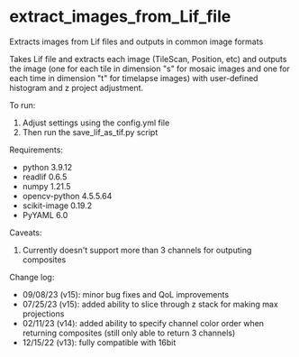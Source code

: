 # extract_images_from_Lif_file
Extracts images from Lif files and outputs in common image formats

Takes Lif file and extracts each image (TileScan, Position, etc) and outputs the image (one for each tile in dimension "s" for mosaic images and one for each time in dimension "t" for timelapse images) with user-defined histogram and z project adjustment.

To run:
1) Adjust settings using the config.yml file
2) Then run the save_lif_as_tif.py script

Requirements:
- python 3.9.12
- readlif 0.6.5
- numpy 1.21.5
- opencv-python 4.5.5.64
- scikit-image 0.19.2
- PyYAML 6.0

Caveats:
1) Currently doesn't support more than 3 channels for outputing composites

Change log:
- 09/08/23 (v15): minor bug fixes and QoL improvements
- 07/25/23 (v15): added ability to slice through z stack for making max projections
- 02/11/23 (v14): added ability to specify channel color order when returning composites (still only able to return 3 channels)
- 12/15/22 (v13): fully compatible with 16bit
